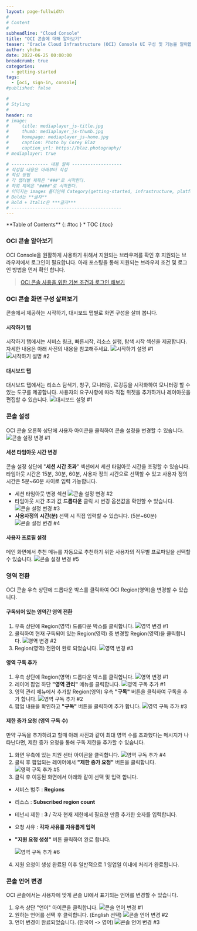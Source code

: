 ```yaml
---
layout: page-fullwidth
#
# Content
#
subheadline: "Cloud Console"
title: "OCI 콘솔에 대해 알아보기"
teaser: "Oracle Cloud Infrastructure (OCI) Console UI 구성 및 기능을 알아봅니다."
author: yhcho
date: 2022-06-25 00:00:00
breadcrumb: true
categories:
  - getting-started
tags:
  - [oci, sign-in, console]
#published: false

#
# Styling
#
header: no
# image:
#     title: mediaplayer_js-title.jpg
#     thumb: mediaplayer_js-thumb.jpg
#     homepage: mediaplayer_js-home.jpg
#     caption: Photo by Corey Blaz
#     caption_url: https://blaz.photography/
# mediaplayer: true

# -------------- 내용 필독 -------------------
# 작성할 내용은 아래부터 작성
# 작성 방법
# 각 챕터별 제목은 "###"로 시작한다.
# 하위 제목은 "####"로 시작한다.
# 이미지는 images 폴더안에 Category(getting-started, infrastructure, platform, database, aiml)에 넣고 사용 시 "../../images/카테고리명/이미지" 형태로 참조한다.
# Bold는 **글자**
# Bold + Italic은 ***글자***
# ------------------------------------------
---
```


<div class="panel radius" markdown="1">
**Table of Contents**
{: #toc }
*  TOC
{:toc}
</div>

### OCI 콘솔 알아보기
OCI Console을 원활하게 사용하기 위해서 지원되는 브라우저를 확인 후 지원되는 브라우저에서 로그인이 필요합니다. 아래 포스팅을 통해 지원되는 브라우저 조건 및 로그인 방법을 먼저 확인 합니다.
> [OCI 콘솔 사용을 위한 기본 조건과 로그인 해보기](/getting-started/sign-in-the-console/)

### OCI 콘솔 화면 구성 살펴보기
콘솔에서 제공하는 시작하기, 대시보드 탭별로 화면 구성을 살펴 봅니다.

#### 시작하기 탭
시작하기 탭에서는 서비스 링크, 빠른시작, 리소스 실행, 탐색 시작 섹션을 제공합니다. 자세한 내용은 아래 사진의 내용을 참고해주세요.
![시작하기 설명 #1](/assets/img/getting-started/2022/oci-console-getting-start-1.png)
![시작하기 설명 #2](/assets/img/getting-started/2022/oci-console-getting-start-2.png)

#### 대시보드 탭
대시보드 탭에서는 리소스 탐색기, 청구, 모니터링, 로깅등을 시각화하여 모니터링 할 수 있는 도구를 제공합니다. 사용자의 요구사항에 따라 직접 위젯을 추가하거나 레이아웃을 편집할 수 있습니다.
![대시보드 설명 #1](/assets/img/getting-started/2022/oci-console-dashboard-1.png)

### 콘솔 설정
OCI 콘솔 오른쪽 상단에 사용자 아이콘을 클릭하여 콘솔 설정을 변경할 수 있습니다.
![콘솔 설정 변경 #1](/assets/img/getting-started/2022/oci-console-setting-1.png)

#### 세션 타임아웃 시간 변경
콘솔 설정 상단에 "**세션 시간 초과**" 섹션에서 세션 타임아웃 시간을 조정할 수 있습니다.
타임아웃 시간은 15분, 30분, 60분, 사용자 정의 시간으로 선택할 수 있고 사용자 정의 시간은 5분~60분 사이로 입력 가능합니다.

- 세션 타임아웃 변경 섹션
 ![콘솔 설정 변경 #2](/assets/img/getting-started/2022/oci-console-setting-2.png)
- 타임아웃 시간 초과 값 **드롭다운** 클릭 시 변경 옵션값을 확인할 수 있습니다.
 ![콘솔 설정 변경 #3](/assets/img/getting-started/2022/oci-console-setting-3.png)
- **사용자정의 시간(분)** 선택 시 직접 입력할 수 있습니다. (5분~60분)
 ![콘솔 설정 변경 #4](/assets/img/getting-started/2022/oci-console-setting-4.png)

#### 사용자 프로필 설정
메인 화면에서 추천 메뉴를 자동으로 추천하기 위한 사용자의 직무별 프로파일을 선택할 수 있습니다.
![콘솔 설정 변경 #5](/assets/img/getting-started/2022/oci-console-setting-5.png)

### 영역 전환
OCI 콘솔 우측 상단에 드롭다운 박스를 클릭하여 OCI Region(영역)을 변경할 수 있습니다.

#### 구독되어 있는 영역간 영역 전환
1. 우측 상단에 Region(영역) 드롭다운 박스를 클릭합니다.
   ![영역 변경 #1](/assets/img/getting-started/2022/oci-console-regions-change-1.png)
2. 클릭하여 현재 구독되어 있는 Region(영역) 중 변경할 Region(영역)을 클릭합니다.
   ![영역 변경 #2](/assets/img/getting-started/2022/oci-console-regions-change-2.png)
3. Region(영역) 전환이 완료 되었습니다.
   ![영역 변경 #3](/assets/img/getting-started/2022/oci-console-regions-change-3.png)

#### 영역 구독 추가
1. 우측 상단에 Region(영역) 드롭다운 박스를 클릭합니다.
   ![영역 변경 #1](/assets/img/getting-started/2022/oci-console-regions-change-1.png)
2. 레이어 팝업 하단 **"영역 관리"** 메뉴를 클릭합니다.
   ![영역 구독 추가 #1](/assets/img/getting-started/2022/oci-console-regions-subscription-1.png)
3. 영역 관리 메뉴에서 추가할 Region(영역) 우측 **"구독"** 버튼을 클릭하여 구독을 추가 합니다.
   ![영역 구독 추가 #2](/assets/img/getting-started/2022/oci-console-regions-subscription-2.png)
4. 팝업 내용을 확인하고 **"구독"** 버튼을 클릭하여 추가 합니다.
   ![영역 구독 추가 #3](/assets/img/getting-started/2022/oci-console-regions-subscription-3.png)

#### 제한 증가 요청 (영역 구독 수)
만약 구독을 추가하려고 할때 아래 사진과 같이 최대 영역 수를 초과했다는 메시지가 나타난다면, 제한 증가 요청을 통해 구독 제한을 추가할 수 있습니다.

1. 화면 우측에 있는 지원 센터 아이콘을 클릭합니다.
   ![영역 구독 추가 #4](/assets/img/getting-started/2022/oci-console-regions-subscription-4.png)
2. 클릭 후 팝업되는 레이어에서 **"제한 증가 요청"** 버튼을 클릭합니다.
   ![영역 구독 추가 #5](/assets/img/getting-started/2022/oci-console-regions-subscription-5.png)
3. 클릭 후 이동된 화면에서 아래와 같이 선택 및 입력 합니다.
 - 서비스 범주 : **Regions**
 - 리소스 : **Subscribed region count**
 - 테넌시 제한 : **3** / 각자 현재 제한에서 필요한 만큼 추가한 숫자를 입력합니다.
 - 요청 사유 : **각자 사유를 자유롭게 입력**
 - **"지원 요청 생성"** 버튼 클릭하여 완료 합니다.

   ![영역 구독 추가 #6](/assets/img/getting-started/2022/oci-console-regions-subscription-6.png)
4. 지원 요청이 생성 완료된 이후 일반적으로 1 영업일 이내에 처리가 완료됩니다.

### 콘솔 언어 변경
OCI 콘솔에서는 사용자에 맞게 콘솔 UI에서 표기되는 언어를 변경할 수 있습니다.
1. 우측 상단 "언어" 아이콘을 클릭합니다.
   ![콘솔 언어 변경 #1](/assets/img/getting-started/2022/oci-console-language-change-1.png)
2. 원하는 언어를 선택 후 클릭합니다. (English 선택)
   ![콘솔 언어 변경 #2](/assets/img/getting-started/2022/oci-console-language-change-2.png)
3. 언어 변경이 완료되었습니다. (한국어 -> 영어)
   ![콘솔 언어 변경 #3](/assets/img/getting-started/2022/oci-console-language-change-3.png)
